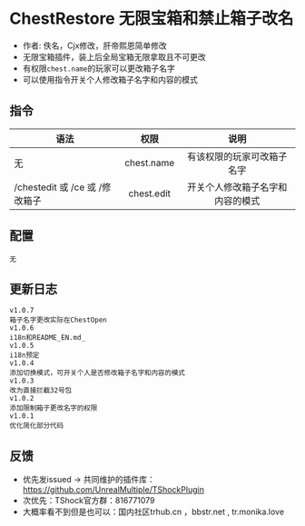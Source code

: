 # ChestRestore 无限宝箱和禁止箱子改名

- 作者: 佚名，Cjx修改，肝帝熙恩简单修改
- 无限宝箱插件，装上后全局宝箱无限拿取且不可更改
- 有权限`chest.name`的玩家可以更改箱子名字
- 可以使用指令开关个人修改箱子名字和内容的模式

## 指令

| 语法                       |             权限             |        说明        |
| ------------------------ | :------------------------: | :--------------: |
| 无                        | chest.name |   有该权限的玩家可改箱子名字  |
| /chestedit 或 /ce 或 /修改箱子 | chest.edit | 开关个人修改箱子名字和内容的模式 |

## 配置

```json5
无
```

## 更新日志

```
v1.0.7
箱子名字更改实际在ChestOpen
v1.0.6
i18n和README_EN.md_
v1.0.5
i18n预定
v1.0.4
添加切换模式，可开关个人是否修改箱子名字和内容的模式
v1.0.3
改为直接拦截32号包
v1.0.2
添加限制箱子更改名字的权限
v1.0.1
优化简化部分代码
```

## 反馈

- 优先发issued -> 共同维护的插件库：https://github.com/UnrealMultiple/TShockPlugin
- 次优先：TShock官方群：816771079
- 大概率看不到但是也可以：国内社区trhub.cn ，bbstr.net , tr.monika.love
